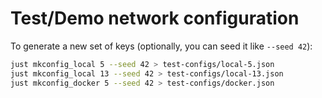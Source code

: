 # Test/Demo network configuration

To generate a new set of keys (optionally, you can seed it like `--seed 42`):

``` sh
just mkconfig_local 5 --seed 42 > test-configs/local-5.json
just mkconfig_local 13 --seed 42 > test-configs/local-13.json
just mkconfig_docker 5 --seed 42 > test-configs/docker.json
```
